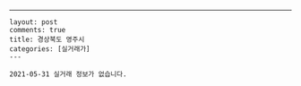 ---
    layout: post
    comments: true
    title: 경상북도 영주시
    categories: [실거래가]
    ---

    2021-05-31 실거래 정보가 없습니다.

    
